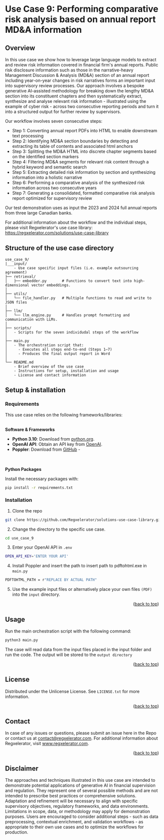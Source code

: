 # Use Case 9: Performing comparative risk analysis based on annual report MD&A information

## Overview

In this use case we show how to leverage large language models to extract and review risk information covered in financial firm's annual reports. Public risk disclosure information such as those in the narrative-heavy Management Discussion & Analysis (MD&A) section of an annual report including year-on-year changes in risk narratives forms an important input into supervisory review processes. Our approach involves a bespoke generative AI-assisted methodology for breaking down the lengthy MD&A section into its constituent chapters and then systematically extract, synthesize and analyse relevant risk information - illustrated using the example of cyber risk - across two consecutive reporting periods and turn it into a structured output for further review by supervisors. 

Our workflow involves seven consecutive steps:

* Step 1: Converting annual report PDFs into HTML to enable downstream text processing
* Step 2: Identifying MD&A section boundaries by detecting and extracting its table of contents and associated html anchors
* Step 3: Splitting the MD&A HTML into discrete chapter segments based on the identified section markers
* Step 4: Filtering MD&A segments for relevant risk content through a hybrid keyword and semantic search
* Step 5: Extracting detailed risk information by section and synthesizing information into a holistic narrative
* Step 6: Performing a comparative analysis of the synthesized risk information across two consecutive years
* Step 7: Generating a consolidated, formatted comparative risk analysis report optimized for supervisory review

Our test demonstration uses as input the 2023 and 2024 full annual reports from three large Canadian banks. 

For additional information about the workflow and the individual steps, please visit Regxelerator's use case library: https://regxelerator.com/solutions/use-case-library

## Structure of the use case directory

```
use_case_9/
|___input/
    - Use case specific input files (i.e. example outsourcing agreement)
├── retrieval/
│   ├── embedder.py       # Functions to convert text into high-dimensional vector embeddings.
│
├── utils/
│   └── file_handler.py   # Multiple functions to read and write to JSON files
│
├── llm/
│   └── llm_engine.py     # Handles prompt formatting and communication with LLMs.
│
├── scripts/
│   - Scripts for the seven individudal steps of the workflow
│
├── main.py
│   - The orchestration script that:
│     - Executes all steps end-to-end (Steps 1–7)
│     - Produces the final output report in Word
│
└── README.md
    - Brief overview of the use case
    - Instructions for setup, installation and usage
    - License and contact information
```

## Setup & installation

### Requirements

This use case relies on the following frameworks/libraries:
<br></br>

**Software & Frameworks**

* **Python 3.10**: Download from [python.org](https://www.python.org/).
* **OpenAI API**: Obtain an API key from [OpenAI](https://platform.openai.com/docs/overview).
* **Poppler**: Download from [GitHub](https://github.com/oschwartz10612/poppler-windows/releases/tag/v24.08.0-0) - 

<br></br>
**Python Packages**

Install the necessary packages with:
```sh
pip install -r requirements.txt
```

### Installation

1. Clone the repo
```sh
git clone https://github.com/Regxelerator/solutions-use-case-library.git
```

2. Change the directory to the specific use case.
```sh
cd use_case_9
```

3. Enter your OpenAI API in `.env`
```sh
OPEN_API_KEY='ENTER YOUR API'
```

4. Install Poppler and insert the path to insert path to pdftohtml.exe in `main.py`
```sh
PDFTOHTML_PATH = r"REPLACE BY ACTUAL PATH"
```

5. Use the example input files or alternatively place your own files ```(PDF)``` into the ```input``` directory.
<p align="right">(<a href="#readme-top">back to top</a>)</p>

## Usage

Run the main orchestration script with the following command:

```sh
python3 main.py 
```

The case will read data from the input files placed in the input folder and run the code. The output will be stored to the ```output directory``` 

<p align="right">(<a href="#readme-top">back to top</a>)</p>

## License

Distributed under the Unlicense License. See `LICENSE.txt` for more information.

<p align="right">(<a href="#readme-top">back to top</a>)</p>

## Contact

In case of any issues or questions, please submit an issue here in the Repo or contact us at contact@regxelerator.com. 
For additional information about Regxelerator, visit www.regxelerator.com.

<p align="right">(<a href="#readme-top">back to top</a>)</p>

## Disclaimer

The approaches and techniques illustrated in this use case are intended to demonstrate potential applications of generative AI in financial supervision and regulation. They represent one of several possible methods and are not intended to prescribe best practices or comprehensive solutions. Adaptation and refinement will be necessary to align with specific supervisory objectives, regulatory frameworks, and data environments. Limitations in scope, data, or methodology may apply for demonstration purposes. Users are encouraged to consider additional steps - such as data preprocessing, contextual enrichment, and validation workflows - as appropriate to their own use cases and to optimize the workflows for production.

